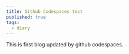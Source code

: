 ```yaml
---
title: Github Codespaces test
published: true
tags:
  - diary
---
```




This is first blog updated by github codespaces.